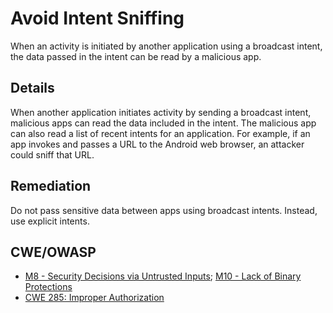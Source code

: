 # Avoid Intent Sniffing

When an activity is initiated by another application using a broadcast intent, the data passed in the intent can be read by a malicious app.

## Details 

When another application initiates activity by sending a broadcast intent, malicious apps can read the data included in the intent. The malicious app can also read a list of recent intents for an application. For example, if an app invokes and passes a URL to the Android web browser, an attacker could sniff that URL.

## Remediation

Do not pass sensitive data between apps using broadcast intents. Instead, use explicit intents.

## CWE/OWASP

 * [M8 - Security Decisions via Untrusted Inputs](https://www.owasp.org/index.php/Mobile_Top_10_2014-M8); [M10 - Lack of Binary Protections](https://www.owasp.org/index.php/Mobile_Top_10_2014-M10)
 * [CWE 285: Improper Authorization](http://cwe.mitre.org/data/definitions/285.html)
